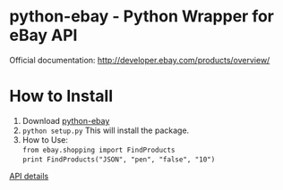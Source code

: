 python-ebay - Python Wrapper for eBay API
========================================

Official documentation:     http://developer.ebay.com/products/overview/

How to Install
==============
1. Download [python-ebay][1]  
2. `python setup.py`
   This will install the package.  
3. How to Use:  
`from ebay.shopping import FindProducts`  
`print FindProducts("JSON", "pen", "false", "10")`


  [1]: https://github.com/roopeshvaddepally/python-ebay/tarball/master



[API details][2]

  [2]: https://github.com/roopeshvaddepally/python-ebay/wiki/List-of-eBay-APIs

